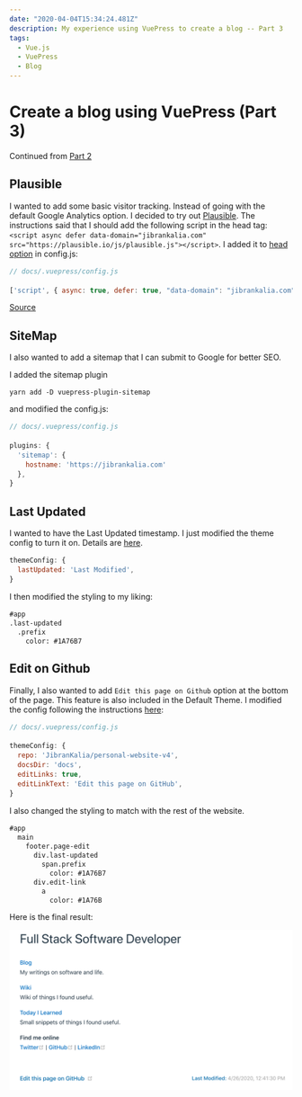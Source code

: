```yaml
---
date: "2020-04-04T15:34:24.481Z"
description: My experience using VuePress to create a blog -- Part 3
tags:
  - Vue.js
  - VuePress
  - Blog
---
```


# Create a blog using VuePress (Part 3)

Continued from [Part 2](../create-a-blog-using-vuepress-part-2)

## Plausible

I wanted to add some basic visitor tracking. Instead of going with the default Google Analytics option. I decided to try out [Plausible](https://plausible.io/vs-google-analytics). The instructions said that I should add the following script in the head tag:
`<script async defer data-domain="jibrankalia.com" src="https://plausible.io/js/plausible.js"></script>`. I added it to [head option](https://vuepress.vuejs.org/config/#head) in config.js:

```js
// docs/.vuepress/config.js

['script', { async: true, defer: true, "data-domain": "jibrankalia.com", src: "https://plausible.io/js/plausible.js" }],
```

[Source](https://medium.com/@lassiuosukainen/how-to-include-a-script-tag-on-a-vue-component-fe10940af9e8)

## SiteMap

I also wanted to add a sitemap that I can submit to Google for better SEO.

I added the sitemap plugin

```shell
yarn add -D vuepress-plugin-sitemap
```

and modified the config.js:

```js
// docs/.vuepress/config.js

plugins: {
  'sitemap': {
    hostname: 'https://jibrankalia.com'
  },
}
```

## Last Updated

I wanted to have the Last Updated timestamp. I just modified the theme config to turn it on. Details are [here](https://vuepress.vuejs.org/theme/default-theme-config.html#last-updated).

```js
themeConfig: {
  lastUpdated: 'Last Modified',
}
```

I then modified the styling to my liking:

```styl
#app
.last-updated
  .prefix
    color: #1A76B7
```

## Edit on Github

Finally, I also wanted to add `Edit this page on Github` option at the bottom of the page. This feature is also included in the Default Theme. I modified the config following the instructions [here](https://vuepress.vuejs.org/theme/default-theme-config.html#git-repository-and-edit-links):

```js
// docs/.vuepress/config.js

themeConfig: {
  repo: 'JibranKalia/personal-website-v4',
  docsDir: 'docs',
  editLinks: true,
  editLinkText: 'Edit this page on GitHub',
}
```

I also changed the styling to match with the rest of the website.

```styl
#app
  main
    footer.page-edit
      div.last-updated
        span.prefix
          color: #1A76B7
      div.edit-link
        a
          color: #1A76B
```

Here is the final result:

![last_updated.png](./resources/D4AD0A80309CE59DEE2F9B5E71BF1864.png)
